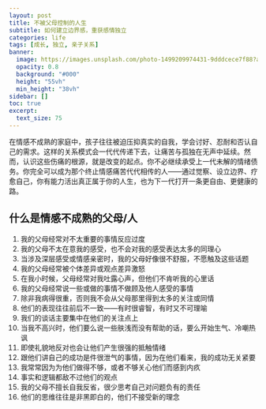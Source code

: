 ```yaml
---
layout: post
title: 不被父母控制的人生
subtitle: 如何建立边界感，重获感情独立
categories: life
tags: [成长, 独立, 亲子关系]
banner:
  image: https://images.unsplash.com/photo-1499209974431-9dddcece7f88?auto=format&fit=crop&q=80
  opacity: 0.8
  background: "#000"
  height: "55vh"
  min_height: "38vh"
sidebar: []
toc: true
excerpt:
  text_size: 75   
---
```


在情感不成熟的家庭中，孩子往往被迫压抑真实的自我，学会讨好、忍耐和否认自己的需求。这样的关系模式会一代代传递下去，让痛苦与孤独在无声中延续。然而，认识这些伤痛的根源，就是改变的起点。你不必继续承受上一代未解的情绪债务。你完全可以成为那个终止情感痛苦代代相传的人——通过觉察、设立边界、疗愈自己，你有能力活出真正属于你的人生，也为下一代打开一条更自由、更健康的路。  

## 什么是情感不成熟的父母/人
1. 我的父母经常对不太重要的事情反应过度
2. 我的父母不太在意我的感受，也不会对我的感受表达太多的同理心
3. 当涉及深层感受或情感亲密时，我的父母好像很不舒服，不愿触及这些话题
4. 我的父母经常被个体差异或观点差异激怒
5. 在我小时候，父母经常对我吐露心声，但他们不肯听我的心里话
6. 我的父母经常说一些或做的事情不做顾及他人感受的事情
7. 除非我病得很重，否则我不会从父母那里得到太多的关注或同情
8. 他们的表现往往前后不一致——有时很睿智，有时又不可理喻
9. 我们的谈话主要集中在他们的关注点上
10. 当我不高兴时，他们要么说一些肤浅而没有帮助的话，要么开始生气、冷嘲热讽
11. 即使礼貌地反对也会让他们产生很强的抵触情绪
12. 跟他们讲自己的成功是件很泄气的事情，因为在他们看来，我的成功无关紧要
13. 我常常因为为他们做得不够，或者不够关心他们而感到内疚
14. 事实和逻辑都敌不过他们的观点
15. 我的父母不擅长自我反省，很少思考自己对问题负有的责任
16. 他们的思维往往是非黑即白的，他们不接受新的理念


